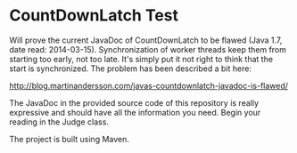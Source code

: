 CountDownLatch Test
===================

Will prove the current JavaDoc of CountDownLatch to be flawed (Java 1.7, date read: 2014-03-15). Synchronization of worker threads keep them from starting too early, not too late. It's simply put it not right to think that the start is synchronized. The problem has been described a bit here:

http://blog.martinandersson.com/javas-countdownlatch-javadoc-is-flawed/

The JavaDoc in the provided source code of this repository is really expressive and should have all the information you need. Begin your reading in the Judge class.

The project is built using Maven.

